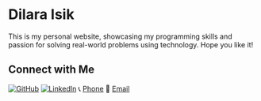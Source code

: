 # Dilara Isik

This is my personal website, showcasing my programming skills and passion for solving real-world problems using technology. Hope you like it!

## Connect with Me

[![GitHub](images/github.jpeg)](https://github.com/your-username)
[![LinkedIn](images/linkedin.jpeg)](https://linkedin.com/in/your-username)
📞 [Phone](tel:+16154912792)
📧 [Email](mailto:dilara.isik@vanderbilt.edu)
